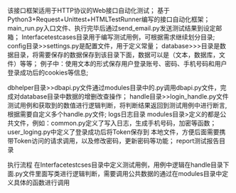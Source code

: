 该接口框架适用于HTTP协议的Web接口自动化测试；
基于Python3+Request+Unittest+HTMLTestRunner编写的接口自动化框架；
main_run.py入口文件、执行完毕后通过send_email.py发送测试结果到设定邮箱；
Interfacetestcases目录用于编写测试用例，可根据需求继续划分目录;
config目录>>settings.py是配置文件，用于定义常量；
database>>>目录是数据目录，将需要保存的数据保存到该目录下面，数据可以是（文本，数据库，文件）等等；
          例子中：使用文本的形式保存用户登录账号、密码、手机号码和用户登录成功后的cookies等信息;

dbhelper目录>>dbapi.py文件通过modules目录中的.py调用dbapi.py文件，完成对database目录中数据的增删改查操作；
handle目录>>login_handle.py文件测试用例和获取到的数值进行逻辑判断，将判断结果返回到测试用例中进行断言,根据需要自定义多个handle.py文件;
logs日志目录
modules目录>定义的都是公共文件，例如：common.py定义了写入日志，生成手机号码，加密等函数；user_loging.py中定义了登录成功后将Token保存到
本地文件，方便后面需要携带Token访问的请求调用，以及修改密码，更新密码等功能；
report测试报告目录

执行流程
在Interfacetestcses目录中定义测试用例，用例中逻辑在handle目录下面.py文件里面写类进行逻辑判断，需要调用公共数据的通过在modules目录中定义具体的函数进行调用
